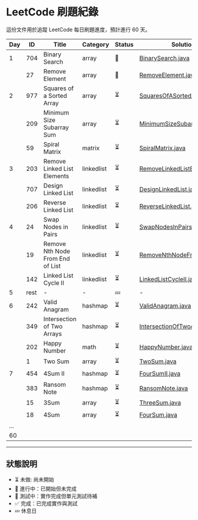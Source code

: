 # LeetCode 刷題紀錄

這份文件用於追蹤 LeetCode 每日刷題進度，預計進行 60 天。

| Day | ID   | Title                            | Category   | Status | Solution Link                                                                                | LeetCode                                                              | Article                                | Notes | 
|-----|------|----------------------------------|------------|--------|----------------------------------------------------------------------------------------------|-----------------------------------------------------------------------|----------------------------------------|-------|
| 1   | 704  | Binary Search                    | array      | 🚧     | [BinarySearch.java](../src/main/java/io/github/monty/leetcode/array/ID704_BinarySearch.java) | [🔗](https://leetcode.com/problems/binary-search/)                    | [🔗](../doc/daily/day01-2025-04-18.md) |       | 
|     | 27   | Remove Element                   | array      | 🚧     | [RemoveElement.java]()                                                                       | [🔗](https://leetcode.com/problems/remove-element/)                   |                                        |       | 
| 2   | 977  | Squares of a Sorted Array        | array      | ⏳      | [SquaresOfASortedArray.java]()                                                               | [🔗](https://leetcode.com/problems/squares-of-a-sorted-array/)        |                                        |       |       
|     | 209  | Minimum Size Subarray Sum        | array      | ⏳      | [MinimumSizeSubarraySum.java]()                                                              | [🔗](https://leetcode.com/problems/minimum-size-subarray-sum/)        |                                        |       |       
|     | 59   | Spiral Matrix                    | matrix     | ⏳      | [SpiralMatrix.java]()                                                                        | [🔗](https://leetcode.com/problems/spiral-matrix/)                    |                                        |       |       
| 3   | 203  | Remove Linked List Elements      | linkedlist | ⏳      | [RemoveLinkedListElements.java]()                                                            | [🔗](https://leetcode.com/problems/remove-linked-list-elements/)      |                                        |       |       
|     | 707  | Design Linked List               | linkedlist | ⏳      | [DesignLinkedList.java]()                                                                    | [🔗](https://leetcode.com/problems/design-linked-list/)               |                                        |       |       
|     | 206  | Reverse Linked List              | linkedlist | ⏳      | [ReverseLinkedList.java]()                                                                   | [🔗](https://leetcode.com/problems/reverse-linked-list/)              |                                        |       |       
| 4   | 24   | Swap Nodes in Pairs              | linkedlist | ⏳      | [SwapNodesInPairs.java]()                                                                    | [🔗](https://leetcode.com/problems/swap-nodes-in-pairs/)              |                                        |       |       
|     | 19   | Remove Nth Node From End of List | linkedlist | ⏳      | [RemoveNthNodeFromEndOfList.java]()                                                          | [🔗](https://leetcode.com/problems/remove-nth-node-from-end-of-list/) |                                        |       |       
|     | 142  | Linked List Cycle II             | linkedlist | ⏳      | [LinkedListCycleII.java]()                                                                   | [🔗](https://leetcode.com/problems/linked-list-cycle-ii/)             |                                        |       |       
| 5   | rest | -                                | -          | 💤     | -                                                                                            | -                                                                     | -                                      | -     |       
| 6   | 242  | Valid Anagram                    | hashmap    | ⏳      | [ValidAnagram.java]()                                                                        | [🔗](https://leetcode.com/problems/valid-anagram/)                    |                                        |       |       
|     | 349  | Intersection of Two Arrays       | hashmap    | ⏳      | [IntersectionOfTwoArrays.java]()                                                             | [🔗](https://leetcode.com/problems/intersection-of-two-arrays/)       |                                        |       |       
|     | 202  | Happy Number                     | math       | ⏳      | [HappyNumber.java]()                                                                         | [🔗](https://leetcode.com/problems/happy-number/)                     |                                        |       |       
|     | 1    | Two Sum                          | array      | ⏳      | [TwoSum.java]()                                                                              | [🔗](https://leetcode.com/problems/two-sum/)                          |                                        |       |       
| 7   | 454  | 4Sum II                          | hashmap    | ⏳      | [FourSumII.java]()                                                                           | [🔗](https://leetcode.com/problems/4sum-ii/)                          |                                        |       |       
|     | 383  | Ransom Note                      | hashmap    | ⏳      | [RansomNote.java]()                                                                          | [🔗](https://leetcode.com/problems/ransom-note/)                      |                                        |       |       
|     | 15   | 3Sum                             | array      | ⏳      | [ThreeSum.java]()                                                                            | [🔗](https://leetcode.com/problems/3sum/)                             |                                        |       |       
|     | 18   | 4Sum                             | array      | ⏳      | [FourSum.java]()                                                                             | [🔗](https://leetcode.com/problems/4sum/)                             |                                        |       |
| ... |      |                                  |            |        |                                                                                              |                                                                       |                                        |       |       
| 60  |      |                                  |            |        |                                                                                              |                                                                       |                                        |       |       

---

## 狀態說明
- ⏳ 未做: 尚未開始
- 🚧 進行中：已開始但未完成
- 🧪 測試中：實作完成但單元測試待補
- ✅ 完成：已完成實作與測試
- 💤 休息日